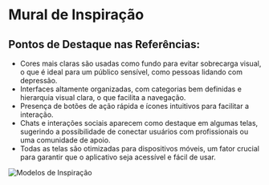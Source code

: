 # Mural de Inspiração

## Pontos de Destaque nas Referências:
- Cores mais claras são usadas como fundo para evitar sobrecarga visual, o que é ideal para um público sensível, como pessoas lidando com depressão.
- Interfaces altamente organizadas, com categorias bem definidas e hierarquia visual clara, o que facilita a navegação.
- Presença de botões de ação rápida e ícones intuitivos para facilitar a interação.
- Chats e interações sociais aparecem como destaque em algumas telas, sugerindo a possibilidade de conectar usuários com profissionais ou uma comunidade de apoio.
- Todas as telas são otimizadas para dispositivos móveis, um fator crucial para garantir que o aplicativo seja acessível e fácil de usar.


![Modelos de Inspiração](https://github.com/user-attachments/assets/f2caea0a-d79f-4acd-a034-5794a1354f39)

<p/>
